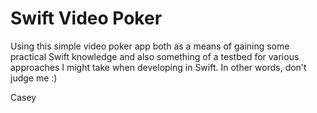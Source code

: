 Swift Video Poker
=====

Using this simple video poker app both as a means of gaining some practical Swift knowledge and also something of a testbed for various approaches I might take when developing in Swift. In other words, don't judge me :)

Casey
